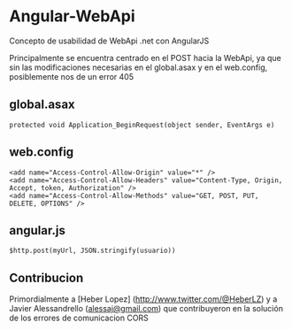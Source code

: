 Angular-WebApi
=========
Concepto de usabilidad de WebApi .net con AngularJS

Principalmente se encuentra centrado en el POST hacia la WebApi, ya que sin las modificaciones necesarias en el global.asax y en el web.config, posiblemente nos de un error 405

global.asax
-----------
```
protected void Application_BeginRequest(object sender, EventArgs e)
```

web.config
----------
```
<add name="Access-Control-Allow-Origin" value="*" />
<add name="Access-Control-Allow-Headers" value="Content-Type, Origin, Accept, token, Authorization" />
<add name="Access-Control-Allow-Methods" value="GET, POST, PUT, DELETE, OPTIONS" />
```

angular.js
----------
```
$http.post(myUrl, JSON.stringify(usuario))
```

Contribucion
----

Primordialmente a [Heber Lopez] (http://www.twitter.com/@HeberLZ) y a Javier Alessandrello (alessaj@gmail.com) que contribuyeron en la solución de los errores de comunicacion CORS


